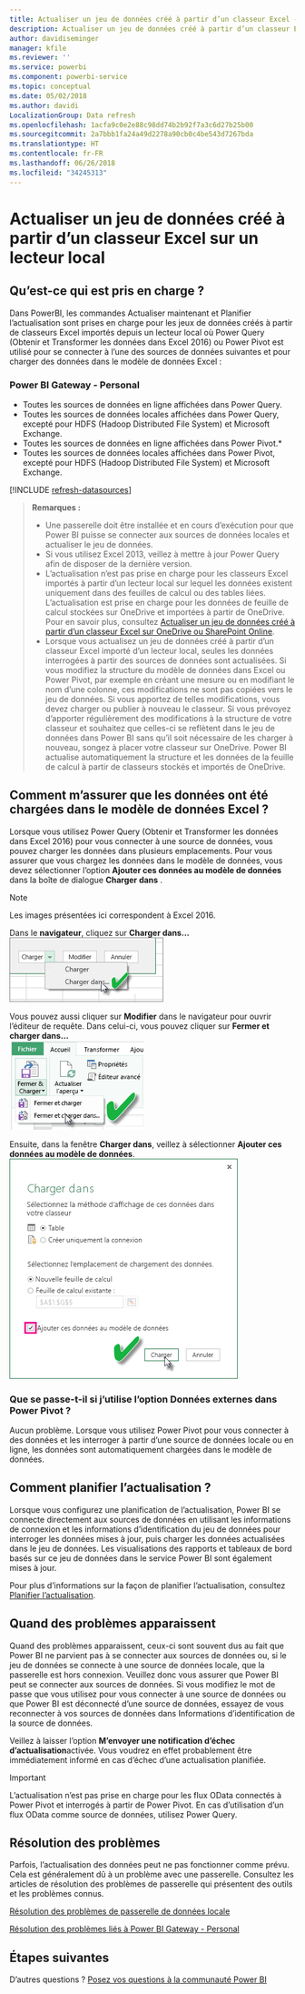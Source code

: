 ```yaml
---
title: Actualiser un jeu de données créé à partir d’un classeur Excel - local
description: Actualiser un jeu de données créé à partir d’un classeur Excel sur un lecteur local
author: davidiseminger
manager: kfile
ms.reviewer: ''
ms.service: powerbi
ms.component: powerbi-service
ms.topic: conceptual
ms.date: 05/02/2018
ms.author: davidi
LocalizationGroup: Data refresh
ms.openlocfilehash: 1acfa9c0e2e88c98dd74b2b92f7a3c6d27b25b00
ms.sourcegitcommit: 2a7bbb1fa24a49d2278a90cb0c4be543d7267bda
ms.translationtype: HT
ms.contentlocale: fr-FR
ms.lasthandoff: 06/26/2018
ms.locfileid: "34245313"
---
```

# <a name="refresh-a-dataset-created-from-an-excel-workbook-on-a-local-drive"></a>Actualiser un jeu de données créé à partir d’un classeur Excel sur un lecteur local
## <a name="whats-supported"></a>Qu’est-ce qui est pris en charge ?
Dans PowerBI, les commandes Actualiser maintenant et Planifier l’actualisation sont prises en charge pour les jeux de données créés à partir de classeurs Excel importés depuis un lecteur local où Power Query (Obtenir et Transformer les données dans Excel 2016) ou Power Pivot est utilisé pour se connecter à l’une des sources de données suivantes et pour charger des données dans le modèle de données Excel :  

### <a name="power-bi-gateway---personal"></a>Power BI Gateway - Personal
* Toutes les sources de données en ligne affichées dans Power Query.
* Toutes les sources de données locales affichées dans Power Query, excepté pour HDFS (Hadoop Distributed File System) et Microsoft Exchange.
* Toutes les sources de données en ligne affichées dans Power Pivot.\*
* Toutes les sources de données locales affichées dans Power Pivot, excepté pour HDFS (Hadoop Distributed File System) et Microsoft Exchange.

<!-- Refresh Data sources-->
[!INCLUDE [refresh-datasources](./includes/refresh-datasources.md)]

> **Remarques :**  
> 
> * Une passerelle doit être installée et en cours d’exécution pour que Power BI puisse se connecter aux sources de données locales et actualiser le jeu de données.
> * Si vous utilisez Excel 2013, veillez à mettre à jour Power Query afin de disposer de la dernière version.
> * L’actualisation n’est pas prise en charge pour les classeurs Excel importés à partir d’un lecteur local sur lequel les données existent uniquement dans des feuilles de calcul ou des tables liées. L’actualisation est prise en charge pour les données de feuille de calcul stockées sur OneDrive et importées à partir de OneDrive. Pour en savoir plus, consultez [Actualiser un jeu de données créé à partir d’un classeur Excel sur OneDrive ou SharePoint Online](refresh-excel-file-onedrive.md).
> * Lorsque vous actualisez un jeu de données créé à partir d’un classeur Excel importé d’un lecteur local, seules les données interrogées à partir des sources de données sont actualisées. Si vous modifiez la structure du modèle de données dans Excel ou Power Pivot, par exemple en créant une mesure ou en modifiant le nom d’une colonne, ces modifications ne sont pas copiées vers le jeu de données. Si vous apportez de telles modifications, vous devez charger ou publier à nouveau le classeur. Si vous prévoyez d’apporter régulièrement des modifications à la structure de votre classeur et souhaitez que celles-ci se reflètent dans le jeu de données dans Power BI sans qu’il soit nécessaire de les charger à nouveau, songez à placer votre classeur sur OneDrive. Power BI actualise automatiquement la structure et les données de la feuille de calcul à partir de classeurs stockés et importés de OneDrive.
> 
> 

## <a name="how-do-i-make-sure-data-is-loaded-to-the-excel-data-model"></a>Comment m’assurer que les données ont été chargées dans le modèle de données Excel ?
Lorsque vous utilisez Power Query (Obtenir et Transformer les données dans Excel 2016) pour vous connecter à une source de données, vous pouvez charger les données dans plusieurs emplacements. Pour vous assurer que vous chargez les données dans le modèle de données, vous devez sélectionner l’option **Ajouter ces données au modèle de données** dans la boîte de dialogue **Charger dans** .

> [!NOTE]
> Les images présentées ici correspondent à Excel 2016.
> 
> 

Dans le **navigateur**, cliquez sur **Charger dans...**  
    ![](media/refresh-excel-file-local-drive/refresh_loadtodm_1.png)

Vous pouvez aussi cliquer sur **Modifier** dans le navigateur pour ouvrir l’éditeur de requête. Dans celui-ci, vous pouvez cliquer sur **Fermer et charger dans...**  
    ![](media/refresh-excel-file-local-drive/refresh_loadtodm_2.png)

Ensuite, dans la fenêtre **Charger dans**, veillez à sélectionner **Ajouter ces données au modèle de données**.  
    ![](media/refresh-excel-file-local-drive/refresh_loadtodm_3.png)

### <a name="what-if-i-use-get-external-data-in-power-pivot"></a>Que se passe-t-il si j’utilise l’option Données externes dans Power Pivot ?
Aucun problème. Lorsque vous utilisez Power Pivot pour vous connecter à des données et les interroger à partir d’une source de données locale ou en ligne, les données sont automatiquement chargées dans le modèle de données.

## <a name="how-do-i-schedule-refresh"></a>Comment planifier l’actualisation ?
Lorsque vous configurez une planification de l’actualisation, Power BI se connecte directement aux sources de données en utilisant les informations de connexion et les informations d’identification du jeu de données pour interroger les données mises à jour, puis charger les données actualisées dans le jeu de données. Les visualisations des rapports et tableaux de bord basés sur ce jeu de données dans le service Power BI sont également mises à jour.

Pour plus d’informations sur la façon de planifier l’actualisation, consultez [Planifier l’actualisation](refresh-scheduled-refresh.md).

## <a name="when-things-go-wrong"></a>Quand des problèmes apparaissent
Quand des problèmes apparaissent, ceux-ci sont souvent dus au fait que Power BI ne parvient pas à se connecter aux sources de données ou, si le jeu de données se connecte à une source de données locale, que la passerelle est hors connexion. Veuillez donc vous assurer que Power BI peut se connecter aux sources de données. Si vous modifiez le mot de passe que vous utilisez pour vous connecter à une source de données ou que Power BI est déconnecté d’une source de données, essayez de vous reconnecter à vos sources de données dans Informations d’identification de la source de données.

Veillez à laisser l’option **M’envoyer une notification d’échec d’actualisation**activée. Vous voudrez en effet probablement être immédiatement informé en cas d’échec d’une actualisation planifiée.

>[!IMPORTANT]
>L’actualisation n’est pas prise en charge pour les flux OData connectés à Power Pivot et interrogés à partir de Power Pivot. En cas d’utilisation d’un flux OData comme source de données, utilisez Power Query.

## <a name="troubleshooting"></a>Résolution des problèmes
Parfois, l’actualisation des données peut ne pas fonctionner comme prévu. Cela est généralement dû à un problème avec une passerelle. Consultez les articles de résolution des problèmes de passerelle qui présentent des outils et les problèmes connus.

[Résolution des problèmes de passerelle de données locale](service-gateway-onprem-tshoot.md)

[Résolution des problèmes liés à Power BI Gateway - Personal](service-admin-troubleshooting-power-bi-personal-gateway.md)

## <a name="next-steps"></a>Étapes suivantes
D’autres questions ? [Posez vos questions à la communauté Power BI](http://community.powerbi.com/)

